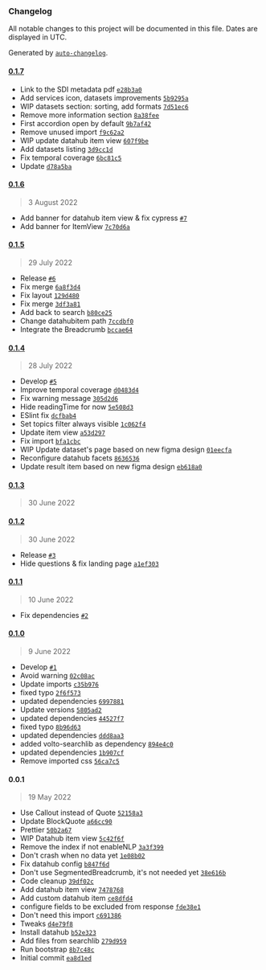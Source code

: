 ### Changelog

All notable changes to this project will be documented in this file. Dates are displayed in UTC.

Generated by [`auto-changelog`](https://github.com/CookPete/auto-changelog).

#### [0.1.7](https://github.com/eea/volto-datahub/compare/0.1.6...0.1.7)

- Link to the SDI metadata pdf [`e28b3a0`](https://github.com/eea/volto-datahub/commit/e28b3a0254ee9d60d0804de57dc401c4a9fbea0a)
- Add services icon, datasets improvements [`5b9295a`](https://github.com/eea/volto-datahub/commit/5b9295ad26af7305d217e3dec99b7337603e329f)
- WIP datasets section: sorting, add formats [`7d51ec6`](https://github.com/eea/volto-datahub/commit/7d51ec63aa0716073ab6e1f75488fea83dfe585f)
- Remove more information section [`8a38fee`](https://github.com/eea/volto-datahub/commit/8a38fee341c8b7f7c830b7e0331fcb15a28857f3)
- First accordion open by default [`9b7af42`](https://github.com/eea/volto-datahub/commit/9b7af424dec504ed019a79bf5110f2054b2e3168)
- Remove unused import [`f9c62a2`](https://github.com/eea/volto-datahub/commit/f9c62a22b527923e9b02479f72f1e19a9ff6ad76)
- WIP update datahub item view [`607f9be`](https://github.com/eea/volto-datahub/commit/607f9be74604c8c5ad6ff89f29bc127a94f41288)
- Add datasets listing [`3d9cc1d`](https://github.com/eea/volto-datahub/commit/3d9cc1d25bb7f0406520473883b6af9167c3fd7b)
- Fix temporal coverage [`6bc81c5`](https://github.com/eea/volto-datahub/commit/6bc81c52daccf69813a9eb229d6ccb635e9dde49)
- Update [`d78a5ba`](https://github.com/eea/volto-datahub/commit/d78a5ba0624821820640aa91b3f51b2b75cb3edf)

#### [0.1.6](https://github.com/eea/volto-datahub/compare/0.1.5...0.1.6)

> 3 August 2022

- Add banner for datahub item view & fix cypress [`#7`](https://github.com/eea/volto-datahub/pull/7)
- Add banner for ItemView [`7c70d6a`](https://github.com/eea/volto-datahub/commit/7c70d6ad127bb9cbdae95ae898304c85d2ab8bd8)

#### [0.1.5](https://github.com/eea/volto-datahub/compare/0.1.4...0.1.5)

> 29 July 2022

- Release [`#6`](https://github.com/eea/volto-datahub/pull/6)
- Fix merge [`6a8f3d4`](https://github.com/eea/volto-datahub/commit/6a8f3d4f3bfaacb8e0938929d8038f9e31a26ced)
- Fix layout [`129d480`](https://github.com/eea/volto-datahub/commit/129d4802a63aa346d11ae8e54b323580213c0a71)
- Fix merge [`3df3a81`](https://github.com/eea/volto-datahub/commit/3df3a8189448dcdd052692b6f5d835a1ea752a50)
- Add back to search [`b80ce25`](https://github.com/eea/volto-datahub/commit/b80ce250d326fa75c8451d70fe366148f7d49abb)
- Change datahubitem path [`7ccdbf0`](https://github.com/eea/volto-datahub/commit/7ccdbf0619e45a99e85b096dcdfb2e645e3ecc90)
- Integrate the Breadcrumb [`bccae64`](https://github.com/eea/volto-datahub/commit/bccae6445b3c46d4715743558343a14b08c7c07f)

#### [0.1.4](https://github.com/eea/volto-datahub/compare/0.1.3...0.1.4)

> 28 July 2022

- Develop [`#5`](https://github.com/eea/volto-datahub/pull/5)
- Improve temporal coverage [`d0483d4`](https://github.com/eea/volto-datahub/commit/d0483d46259b956a96a66268b9ec305d27456f88)
- Fix warning message [`305d2d6`](https://github.com/eea/volto-datahub/commit/305d2d61123d1ee23e8a4baf837b1aadc5d9a41f)
- Hide readingTime for now [`5e508d3`](https://github.com/eea/volto-datahub/commit/5e508d3c2bfd97bcc01dca59894a4f9ad582284b)
- ESlint fix [`dcfbab4`](https://github.com/eea/volto-datahub/commit/dcfbab4effa23ddcc3d4bf9a61d0b0d101c796b6)
- Set topics filter always visible [`1c062f4`](https://github.com/eea/volto-datahub/commit/1c062f473c123b5c04055fc6a52ea56bbd00e7b4)
- Update item view [`a53d297`](https://github.com/eea/volto-datahub/commit/a53d297916bb8d2c5d020acb9de600228e344982)
- Fix import [`bfa1cbc`](https://github.com/eea/volto-datahub/commit/bfa1cbc04c60009f949ac675278df894b4e1c892)
- WIP Update dataset's page based on new figma design [`01eecfa`](https://github.com/eea/volto-datahub/commit/01eecfacd482ca6abea81e4fd24eb7871e5365c9)
- Reconfigure datahub facets [`8636536`](https://github.com/eea/volto-datahub/commit/863653613d05faaa73101943896f05243055c696)
- Update result item based on new figma design [`eb618a0`](https://github.com/eea/volto-datahub/commit/eb618a0ce441cb9d797b39efad6bf98e4b07c728)

#### [0.1.3](https://github.com/eea/volto-datahub/compare/0.1.2...0.1.3)

> 30 June 2022


#### [0.1.2](https://github.com/eea/volto-datahub/compare/0.1.1...0.1.2)

> 30 June 2022

- Release [`#3`](https://github.com/eea/volto-datahub/pull/3)
- Hide questions & fix landing page [`a1ef303`](https://github.com/eea/volto-datahub/commit/a1ef3033df0e84f3a72dd0f984c8717dff2a771c)

#### [0.1.1](https://github.com/eea/volto-datahub/compare/0.1.0...0.1.1)

> 10 June 2022

- Fix dependencies [`#2`](https://github.com/eea/volto-datahub/pull/2)

#### [0.1.0](https://github.com/eea/volto-datahub/compare/0.0.1...0.1.0)

> 9 June 2022

- Develop [`#1`](https://github.com/eea/volto-datahub/pull/1)
- Avoid warning [`02c08ac`](https://github.com/eea/volto-datahub/commit/02c08acf2ce2009d63451dceb81a3e754e57572b)
- Update imports [`c35b976`](https://github.com/eea/volto-datahub/commit/c35b97607a84423d946afb8fba84b539c9c3caf3)
- fixed typo [`2f6f573`](https://github.com/eea/volto-datahub/commit/2f6f5739f56239a8cf19045fe28c35ba01e8138e)
- updated dependencies [`6997881`](https://github.com/eea/volto-datahub/commit/6997881363df8399973e24b14cdf340bb701a0fb)
- Update versions [`5805ad2`](https://github.com/eea/volto-datahub/commit/5805ad27ce99c087d5561b75d98b58cc8774b346)
- updated dependencies [`44527f7`](https://github.com/eea/volto-datahub/commit/44527f7bb7c2a7e492bb0d6ef83f9337ec7369fb)
- fixed typo [`8b96d63`](https://github.com/eea/volto-datahub/commit/8b96d63ae2ad56c4120989e08a2562d352c49978)
- updated dependencies [`ddd8aa3`](https://github.com/eea/volto-datahub/commit/ddd8aa3daa90884df45409250eeb8ee13668d821)
- added volto-searchlib as dependency [`894e4c0`](https://github.com/eea/volto-datahub/commit/894e4c022237dad35609a0741a7cd6585d786907)
- updated dependencies [`1b907cf`](https://github.com/eea/volto-datahub/commit/1b907cf1ce33a9bc35b489983740653872176e2c)
- Remove imported css [`56ca7c5`](https://github.com/eea/volto-datahub/commit/56ca7c5dbbad9aee3781c971fab5ef4f320bc125)

#### 0.0.1

> 19 May 2022

- Use Callout instead of Quote [`52158a3`](https://github.com/eea/volto-datahub/commit/52158a3fdb14f8228c83fbc8d32dbbb1e9c296e0)
- Update BlockQuote [`a66cc90`](https://github.com/eea/volto-datahub/commit/a66cc900a2ba7452c7a0dfa54b678b45fbbb5c44)
- Prettier [`50b2a67`](https://github.com/eea/volto-datahub/commit/50b2a679229c994d256d99818c318c999d1980b6)
- WIP Datahub item view [`5c42f6f`](https://github.com/eea/volto-datahub/commit/5c42f6fac74dd6895a281397977a0879c4471519)
- Remove the index if not enableNLP [`3a3f399`](https://github.com/eea/volto-datahub/commit/3a3f399b4b7c117465358c9ca42ff6f0d3626d6d)
- Don't crash when no data yet [`1e08b02`](https://github.com/eea/volto-datahub/commit/1e08b02ae7bef74ef03d75f82cbf3a8056f66f7a)
- Fix datahub config [`b847f6d`](https://github.com/eea/volto-datahub/commit/b847f6daa685ce3e8541ccd8a4122c0261fe8b03)
- Don't use SegmentedBreadcrumb, it's not needed yet [`38e616b`](https://github.com/eea/volto-datahub/commit/38e616b54e7df842ce036b8b2681de65e129493e)
- Code cleanup [`39df02c`](https://github.com/eea/volto-datahub/commit/39df02c9cf9c72debbd24f61db9c2bffa2ea5d6b)
- Add datahub item view [`7478768`](https://github.com/eea/volto-datahub/commit/7478768b12dfa9e04f0d704395386afea05ea9e1)
- Add custom datahub item [`ce8dfd4`](https://github.com/eea/volto-datahub/commit/ce8dfd4136977b75e21bbd69041d10ca84063751)
- configure fields to be excluded from response [`fde38e1`](https://github.com/eea/volto-datahub/commit/fde38e1a44e7e45de007907ff9270b90f35b6eca)
- Don't need this import [`c691386`](https://github.com/eea/volto-datahub/commit/c691386242bdbc1b1334ebf1d9115b7455ea998f)
- Tweaks [`d4e79f8`](https://github.com/eea/volto-datahub/commit/d4e79f8eed36847fb2ee0d7ba0a340cf790e22c6)
- Install datahub [`b52e323`](https://github.com/eea/volto-datahub/commit/b52e32314777b030c819c656d59c72bbda87f6dc)
- Add files from searchlib [`279d959`](https://github.com/eea/volto-datahub/commit/279d959e57a8d52a22432f2c6c975fa5d5d7e95f)
- Run bootstrap [`8b7c48c`](https://github.com/eea/volto-datahub/commit/8b7c48cec37185e3fb47ba0a362024592f90a82e)
- Initial commit [`ea8d1ed`](https://github.com/eea/volto-datahub/commit/ea8d1edb00bed5ebd31ea48d1342302a49d6b873)
